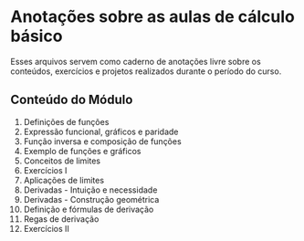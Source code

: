 # Anotações sobre as aulas de cálculo básico

Esses arquivos servem como caderno de anotações livre sobre os conteúdos, exercícios e projetos realizados durante o período do curso.

## Conteúdo do Módulo

 1. Definições de funções
 2. Expressão funcional, gráficos e paridade
 3. Função inversa e composição de funções
 4. Exemplo de funções e gráficos
 5. Conceitos de limites
 6. Exercícios I
 7. Aplicações de limites
 8. Derivadas - Intuição e necessidade
 9. Derivadas - Construção geométrica
 10. Definição e fórmulas de derivação
 11. Regas de derivação
 12. Exercícios II